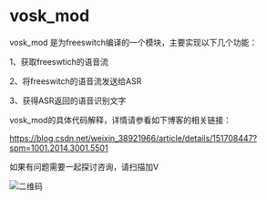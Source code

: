 # vosk_mod

vosk_mod 是为freeswitch编译的一个模块，主要实现以下几个功能：

1、获取freeswtich的语音流

2、将freeswitch的语音流发送给ASR

3、获得ASR返回的语音识别文字

vosk_mod的具体代码解释，详情请参看如下博客的相关链接：

https://blog.csdn.net/weixin_38921966/article/details/151708447?spm=1001.2014.3001.5501


如果有问题需要一起探讨咨询，请扫描加V

![二维码](https://github.com/proudwolf/wixin_erweima/微信二维码.png)

